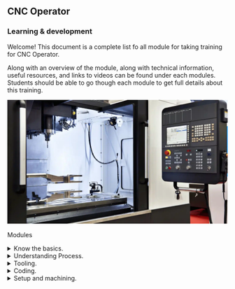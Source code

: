 ## CNC Operator
### Learning & development
Welcome! This document is a complete list fo all module for taking training for CNC Operator. 

Along with an overview of the module, along with technical information, useful resources, and links to videos can be found under each modules. 
Students should be able to go though each module to get full details about this training.

![CNC Milling Machine](images/cnc-machine.jpg.webp)

Modules
<details>
<summary>Know the basics.</summary>

  - **Machine Maintenance**

    - Link to CNC Milling Machine Maintenance Video.
         - [CNC Milling machine maintenance](https://drive.google.com/file/d/1KnSflr7EfE2tNX1U7pp6vTA1TwjFUWbg/view?usp=drive_link)

   - **CNC machine maintenance checklists**

Maintenance checklists help technicians and operators perform their tasks safely and efficiently.

The following sections cover the maintenance tasks that should be performed at different times (daily to annually). These checklists assume that CNC machines undergo eight hours of operations every day, with sufficient breaks. 

You need to adjust the time period of your maintenance in accordance with usage hours, after consulting with machine OEM guidelines. Use the following checklists as a starting point to create a preventive maintenance plan that takes into account the needs and requirements of your manufacturing operation.

  - **Daily maintenance checklist**

    - The following tasks have to be done every day, assuming regular usage hours:
        - Inspect the pressure and level of lubricant. Top up if required.
        - Check coolant level. Use a coolant refractometer to ensure coolant and oil ratio is maintained.
        - Clean out the coolant disposal tray.
        - Check for moisture in pneumatic air. Drain moisture if it is detected.
        - Check pressure of pneumatic air with the pneumatic pressure gauge.
        - Wipe the complete machine with a clean rag.
        - Check the output of the voltage stabilizer. Ensure it adheres to the required specifications.
        - Check panel cooler temperature.
        - Observe noises, bangs, or any other anomalies in machine operation.
        - Watch out for for any overheating signs during machine operation.
          
  - **Weekly maintenance checklists**
   
    - The following maintenance tasks have to be done on a weekly basis:
        - Clean the complete machine shop, especially the area surrounding the machine.
        - Check for any evidence of lubricant, oil, or coolant leakage. 
        - Check and ensure all cooling fans are working properly. These include spindle motor fans, cooling system fans, and hydraulic motor fans.
        - Perform visual inspection of machine components. Apply grease or appropriate lubricant to parts that seem dry.
        - Check whether tool heads are held securely in the tool changer.
        - Lubricate v-groove, plungers, slider cap, extractor forks, keys, and springs of the tool changer.
        - Check if all electrical components such as switches and lights are working properly.

  - **Monthly maintenance checklists**

    - Maintenance checks that should be done every month include the following:
        - Clean out the chip collector close to the coolant tank.
        - Inspect, remove, and adjust jaws, chucks, and fixtures.
        - Clean or replace air filters as required.
        - Check the condition of tool heads and change them if necessary.
        - Inspect, lubricate, tighten, and adjust chains and conveyors in the machine.
        - Clean various fans of the machine to prevent dust accumulations.
        - Inspect the logs of oil, lubricant, and coolant. Check for any anomalous consumption.
        - Clean radiator grills of dust and debris.   

  - **Annual maintenance checklists**

    - CNC machine maintenance checks that need to be done annually:
        - Remove coolant cylinder tank for inspection.
        - Clean out the coolant cylinder for debris, inspect for bacteria or fungal growth, and clean the tank.
        - Drain used lubricant, clean lubricant housing, and refill it.
        - Inspect for presence of contaminants in pneumatic oil. Change it if required.
        - Replace all oil filters.
        - Run software simulations to check the alignment and indentation of tools.
        - Use software to quickly reverse the axis of the toolhead to check for backlash. If the toolhead experiences a backlash effect, further maintenance is required.   

</details>  

<details>
<summary>Understanding Process.</summary>
</details>

<details>
<summary>Tooling.</summary>

- **Speeds & Feeds**

    - Link to Video to understand calculation of Speed & Feed in machining
         - [Speeds & Feeds Part 1](https://drive.google.com/file/d/1gvR8f9bnPZjLrWY_Jv1H3pN0ed1RpbqP/view?usp=drive_link)
         - [Speeds & Feeds Part 2](https://drive.google.com/file/d/1DsCkQOSpyemhlnEyhX_-QOer0hD4TfbI/view?usp=drive_link)
</details>

<details>
<summary>Coding.</summary>

- **G & M Code**

    - Link to G & M Code basics Video.
         - [CNC Milling machine Coding](https://drive.google.com/file/d/1oBz52d4kjt5aYJ5fNEcydOtUPrNZSapI/view?usp=drive_link)
  
</details>

<details>
<summary>Setup and machining.</summary>


  - **CNC Mill Tutorial** - Below topics are covered in this video tutorial
    - [CNC Milling Turorial](https://drive.google.com/file/d/1NkA_WdPVcbZo8QnTUrKDcC3Ld5iI8tSQ/view?usp=drive_link)
      - Tool Change and Edge finder.
      - Locating Part.
      - Zeroing Part.
      - Tool Change.
      - Machining Part and Running G-Code
      - Clean-up

   - **CNC Mill machining** - Below 2 video covers multisetup part machining training
     - [First Setup](https://drive.google.com/file/d/1yy8SxxroQqPrRxoPESRw4Z45farlKz9v/view?usp=drive_link)
     - [Second Setup](https://drive.google.com/file/d/1eWqnB06XG1MOyC1_OBEUsPOZiFHE1eld/view?usp=drive_link)
</details>

